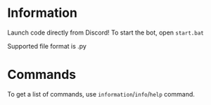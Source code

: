 # Information
Launch code directly from Discord! To start the bot, open `start.bat`

Supported file format is .py
# Commands
To get a list of commands, use `information`/`info`/`help` command.
